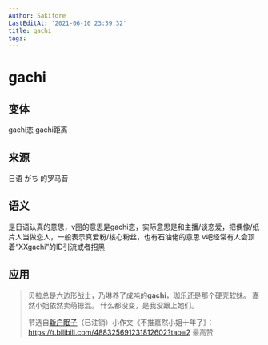 ```yaml
---
Author: Sakifore
LastEditAt: '2021-06-10 23:59:32'
title: gachi
tags:
---
```

# gachi

## 变体

gachi恋 gachi距离

## 来源

日语 がち 的罗马音

## 语义

是日语认真的意思，v圈的意思是gachi恋，实际意思是和主播/谈恋爱，把偶像/纸片人当做恋人，一般表示真爱粉/核心粉丝，也有石油佬的意思
v吧经常有人会顶着“XXgachi”的ID引流或者招黑

## 应用

>贝拉总是六边形战士，乃琳养了成吨的**gachi**，珈乐还是那个硬壳软妹。
>嘉然小姐依然卖萌摁混。
>什么都没变，是我没跟上她们。
>
>节选自[新户眠子](https://space.bilibili.com/11192497)（已注销）小作文《不推嘉然小姐十年了》：https://t.bilibili.com/488325691231812602?tab=2 最高赞

